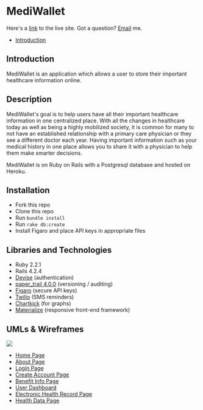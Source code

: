 # MediWallet

Here's a [link](www.mediwallet.io) to the live site. Got a question? [Email](mailto:ryan.yep@gmail.com) me.

* [Introduction](#installation)

## Introduction

MediWallet is an application which allows a user to store their important healthcare information online.

## Description

MediWallet's goal is to help users have all their important healthcare information in one centralized place. With all the changes in healthcare today as well as being a highly mobilized society, it is common for many to not have an established relationship with a primary care physician or they see a different doctor each year. Having important information such as your medical history in one place allows you to share it with a physician to help them make smarter decisions.

MediWallet is on Ruby on Rails with a Postgresql database and hosted on Heroku.

## Installation
* Fork this repo
* Clone this repo
* Run `bundle install`
* Run `rake db:create`
* Install Figaro and place API keys in appropriate files

## Libraries and Technologies
* Ruby 2.2.1
* Rails 4.2.4
* [Devise](https://github.com/plataformatec/devise) (authentication)
* [paper_trail 4.0.0](https://github.com/airblade/paper_trail) (versioning / auditing)
* [Figaro](https://github.com/laserlemon/figaro) (secure API keys)
* [Twilio](https://github.com/twilio/twilio-ruby) (SMS reminders)
* [Chartkick](https://github.com/ankane/chartkick) (for graphs)
* [Materialize](http://materializecss.com/) (responsive front-end framework)

## UMLs & Wireframes
![](https://dl.dropboxusercontent.com/u/17178250/MediWallet_UMLs.png)

* [Home Page](https://dl.dropboxusercontent.com/u/17178250/HealthDocs/HealthDocs%20-%20Home%20Page.png)
* [About Page](https://dl.dropboxusercontent.com/u/17178250/HealthDocs/HealthDocs%20-%20About%20Page.png)
* [Login Page](https://dl.dropboxusercontent.com/u/17178250/HealthDocs/HealthDocs%20-%20Login%20Page.png)
* [Create Account Page](https://dl.dropboxusercontent.com/u/17178250/HealthDocs/HealthDocs%20-%20Create%20an%20Account%20Page.png)
* [Benefit Info Page](https://dl.dropboxusercontent.com/u/17178250/HealthDocs/HealthDocs%20-%20Benefit%20Info%20Page.png)
* [User Dashboard](https://dl.dropboxusercontent.com/u/17178250/HealthDocs/HealthDocs%20-%20User%20Dashboard.png)
* [Electronic Health Record Page](https://dl.dropboxusercontent.com/u/17178250/HealthDocs/HealthDocs%20-%20EHR%20Page.png)
* [Health Data Page](https://dl.dropboxusercontent.com/u/17178250/HealthDocs/HealthDocs%20-%20Health%20Data%20Page.png)